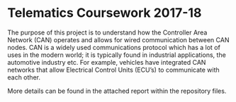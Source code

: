 # Telematics Coursework 2017-18

The purpose of this project is to understand how the Controller Area Network (CAN) operates and allows for wired communication between CAN nodes. CAN is a widely used communications protocol which has a lot of uses in the modern world; it is typically found in industrial applications, the automotive industry etc. For example, vehicles have integrated CAN networks that allow Electrical Control Units (ECU’s) to communicate with each other.

More details can be found in the attached report within the repository files.
